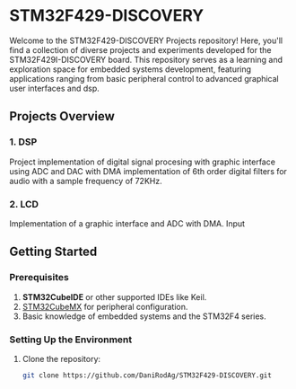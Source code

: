 # STM32F429-DISCOVERY

Welcome to the STM32F429-DISCOVERY Projects repository! Here, you'll find a collection of diverse projects and experiments developed for the STM32F429I-DISCOVERY board. This repository serves as a learning and exploration space for embedded systems development, featuring applications ranging from basic peripheral control to advanced graphical user interfaces and dsp.

## Projects Overview
### **1. DSP**
  Project implementation of digital signal procesing with graphic interface using ADC and DAC with DMA implementation of 6th order digital filters for audio with a sample frequency of 72KHz.

### **2. LCD**
  Implementation of a graphic interface and ADC with DMA. Input 


## Getting Started

### Prerequisites
1. **STM32CubeIDE** or other supported IDEs like Keil.
2. [STM32CubeMX](https://www.st.com/en/development-tools/stm32cubemx.html) for peripheral configuration.
3. Basic knowledge of embedded systems and the STM32F4 series.

### Setting Up the Environment
1. Clone the repository:
   ```bash
   git clone https://github.com/DaniRodAg/STM32F429-DISCOVERY.git
